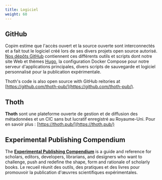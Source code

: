 ```yaml
---
title: Logiciel
weight: 60
---
```


## GitHub

Copim estime que l'accès ouvert et la source ouverte sont interconnectés et a fait tout le logiciel créé lors de ses divers projets open source autorisé. [Nos dépôts GitHub](https://github.com/COPIM) contiennent ces différents outils et scripts dont notre site Web et thèmes [Hugo](https://gohugo.io/), la configuration Docker Compose pour notre serveur d'applications principales, divers scripts de sauvegarde et logiciel personnalisé pour la publication expérimentale.

Thoth's code is also open source with GitHub reitories at [https://github.com/thoth-pub/](https://github.com/thoth-pub/).

## Thoth

**Thoth** sont une plateforme ouverte de gestion et de diffusion des métadonnées et un CIC sans but lucratif enregistré au Royaume-Uni. Pour en savoir plus : [https://thoth.pub/](https://thoth.pub/)

## Experimental Publishing Compendium

The **[Experimental Publishing Compendium](https://compendium.copim.ac.uk/)** is a guide and reference for scholars, editors, developers, librarians, and designers who want to challenge, push and redefine the shape, form and rationale of scholarly books. Le recueil réunit des outils, des pratiques et des livres pour promouvoir la publication d'œuvres scientifiques expérimentales.